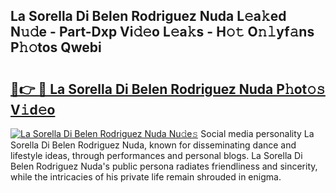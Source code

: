 ## La Sorella Di Belen Rodriguez Nuda L𝚎a𝚔ed N𝚞𝚍e - Part-Dxp Vi𝚍𝚎o L𝚎a𝚔s - H𝚘𝚝 O𝚗𝚕yf𝚊ns P𝚑𝚘tos Qwebi

# <h2><a href="http://kf4e1ng.oniu.top/?m=La+Sorella+Di+Belen+Rodriguez+Nuda">🔗👉 🔴 La Sorella Di Belen Rodriguez Nuda P𝚑ot𝚘𝚜 V𝚒d𝚎o</a></h2>

[![La Sorella Di Belen Rodriguez Nuda Nu𝚍e𝚜](https://i.imgur.com/0qMVB7G.gif)](http://kf4e1ng.oniu.top/?m=La+Sorella+Di+Belen+Rodriguez+Nuda)
Social media personality La Sorella Di Belen Rodriguez Nuda, known for disseminating dance and lifestyle ideas, through performances and personal blogs. La Sorella Di Belen Rodriguez Nuda's public persona radiates friendliness and sincerity, while the intricacies of his private life remain shrouded in enigma.  
